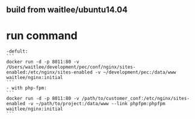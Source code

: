 ## build from waitlee/ubuntu14.04

# run command
    -defult:
    ```
    docker run -d -p 8011:80 -v /Users/waitlee/development/pec/conf/nginx/sites-enabled:/etc/nginx/sites-enabled -v ~/development/pec:/data/www waitlee/nginx:initial
    ```
    - with php-fpm:
    ```
    docker run -d -p 8011:80 -v /path/to/customer_conf:/etc/nginx/sites-enabled -v ~/path/to/project:/data/www --link phpfpm:phpfpm waitlee/nginx:initial
    ```

